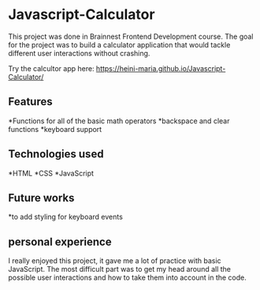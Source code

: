 # Javascript-Calculator

This project was done in Brainnest Frontend Development course. The goal for the project was to build a calculator application that would tackle different user interactions without crashing.

Try the calcultor app here:  https://heini-maria.github.io/Javascript-Calculator/

## Features

  *Functions for all of the basic math operators
  *backspace and clear functions
  *keyboard support

## Technologies used
 
 *HTML
  *CSS
  *JavaScript
  
## Future works
  
  *to add styling for keyboard events 
 
## personal experience
I really enjoyed this project, it gave me a lot of practice with basic JavaScript. The most difficult part was to get my head around all the possible user interactions and how to take them into account in the code.
